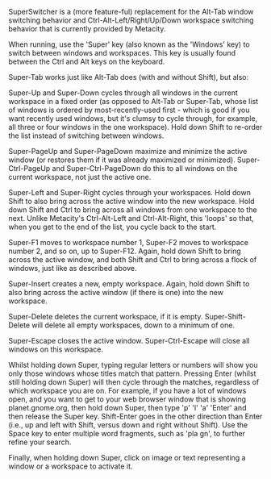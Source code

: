 SuperSwitcher is a (more feature-ful) replacement for the Alt-Tab window switching behavior and Ctrl-Alt-Left/Right/Up/Down workspace switching behavior that is currently provided by Metacity.

When running, use the 'Super' key (also known as the 'Windows' key) to switch between windows and workspaces. This key is usually found between the Ctrl and Alt keys on the keyboard.

Super-Tab works just like Alt-Tab does (with and without Shift), but also:

Super-Up and Super-Down cycles through all windows in the current workspace in a fixed order (as opposed to Alt-Tab or Super-Tab, whose list of windows is ordered by most-recently-used first - which is good if you want recently used windows, but it's clumsy to cycle through, for example, all three or four windows in the one workspace). Hold down Shift to re-order the list instead of switching between windows.

Super-PageUp and Super-PageDown maximize and minimize the active window (or restores them if it was already maximized or minimized). Super-Ctrl-PageUp and Super-Ctrl-PageDown do this to all windows on the current workspace, not just the active one.

Super-Left and Super-Right cycles through your workspaces. Hold down Shift to also bring across the active window into the new workspace. Hold down Shift and Ctrl to bring across all windows from one workspace to the next. Unlike Metacity's Ctrl-Alt-Left and Ctrl-Alt-Right, this 'loops' so that, when you get to the end of the list, you cycle back to the start.

Super-F1 moves to workspace number 1, Super-F2 moves to workspace number 2, and so on, up to Super-F12. Again, hold down Shift to bring across the active window, and both Shift and Ctrl to bring across a flock of windows, just like as described above.

Super-Insert creates a new, empty workspace. Again, hold down Shift to also bring across the active window (if there is one) into the new workspace.

Super-Delete deletes the current workspace, if it is empty. Super-Shift-Delete will delete all empty workspaces, down to a minimum of one.

Super-Escape closes the active window. Super-Ctrl-Escape will close all windows on this workspace.

Whilst holding down Super, typing regular letters or numbers will show you only those windows whose titles match that pattern. Pressing Enter (whilst still holding down Super) will then cycle through the matches, regardless of which workspace you are on. For example, if you have a lot of windows open, and you want to get to your web browser window that is showing planet.gnome.org, then hold down Super, then type 'p' 'l' 'a' 'Enter' and then release the Super key. Shift-Enter goes in the other direction than Enter (i.e., up and left with Shift, versus down and right without Shift). Use the Space key to enter multiple word fragments, such as 'pla gn', to further refine your search.

Finally, when holding down Super, click on image or text representing a window or a workspace to activate it.